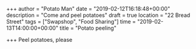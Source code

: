 +++
author = "Potato Man"
date = "2019-02-12T16:18:48+00:00"
description = "Come and peel potatoes"
draft = true
location = "22 Bread Street"
tags = ["Swapshop", "Food Sharing"]
time = "2019-02-13T14:00:00+00:00"
title = "Potato peeling"

+++
Peel potatoes, please